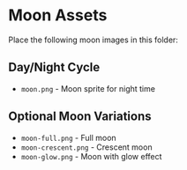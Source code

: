 # Moon Assets

Place the following moon images in this folder:

## Day/Night Cycle
- `moon.png` - Moon sprite for night time

## Optional Moon Variations
- `moon-full.png` - Full moon
- `moon-crescent.png` - Crescent moon
- `moon-glow.png` - Moon with glow effect
